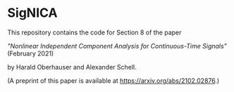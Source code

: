 # SigNICA

This repository contains the code for Section 8 of the paper

*"Nonlinear Independent Component Analysis for Continuous-Time Signals"* (February 2021)

by Harald Oberhauser and Alexander Schell. 

(A preprint of this paper is available at https://arxiv.org/abs/2102.02876.)
